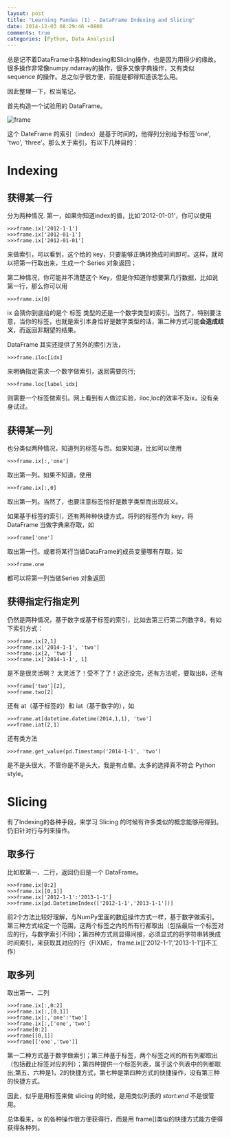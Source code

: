 ```yaml
---
layout: post
title: "Learning Pandas (1) - DataFrame Indexing and Slicing"
date: 2014-12-03 08:29:46 +0800
comments: true
categories: [Python, Data Analysis]
---
```


总是记不着DataFrame中各种Indexing和Slicing操作，也是因为用得少的缘故。很多操作非常像numpy.ndarray的操作，很多又像字典操作，又有类似 sequence 的操作。总之似乎很方便，前提是都得知道该怎么用。

因此整理一下，权当笔记。

首先构造一个试验用的 DataFrame。

![frame](/images/pandas-df.png)

这个 DateFrame 的索引（index）是基于时间的，他得列分别给予标签'one', 'two', 'three'。那么关于索引，有以下几种目的：

Indexing
======

获得某一行
------

分为两种情况.
第一，如果你知道index的值，比如'2012-01-01'，你可以使用

    >>>frame.ix['2012-1-1'] 
    >>>frame.ix['2012-01-1']
    >>>frame.ix['2012-01-01']

来做索引，可以看到，这个给的 key，只要能够正确转换成时间即可。这样，就可以把第一行取出来，生成一个 Series 对象返回；

第二种情况，你可能并不清楚这个 Key，但是你知道你想要第几行数据，比如说第一行，那么你可以用

    >>>frame.ix[0]

 ix 会猜你到底给的是个 标签 类型的还是一个数字类型的索引。当然了，特别要注意，当你的标签，也就是索引本身恰好是数字类型的话，第二种方式可能**会造成歧义**，而返回非期望的结果。

DataFrame 其实还提供了另外的索引方法，

    >>>frame.iloc[idx] 

来明确指定需求一个数字做索引，返回需要的行;

    >>>frame.loc[label_idx] 

则需要一个标签做索引。网上看到有人做过实验，iloc,loc的效率不及ix，没有亲身试过。

获得某一列
------
也分类似两种情况，知道列的标签与否。如果知道，比如可以使用

    >>>frame.ix[:,'one']

取出第一列。如果不知道，使用

    >>>frame.ix[:,0]

取出第一列。当然了，也要注意标签恰好是数字类型而出现歧义。

如果基于标签的索引，还有两种种快捷方式，将列的标签作为 key，将 DataFrame 当做字典来存取，如

    >>>frame['one']

取出第一行。或者将某行当做DataFrame的成员变量哪有存取，如

    >>>frame.one

都可以将第一列当做Series 对象返回

获得指定行指定列
------
仍然是两种情况，基于数字或基于标签的索引，比如去第三行第二列数字8，有如下索引方式：

    >>>frame.ix[2,1]
    >>>frame.ix['2014-1-1', 'two']
    >>>frame.ix[2, 'two']
    >>>frame.ix['2014-1-1', 1]

是不是很灵活啊？ 太灵活了！受不了了！这还没完，还有方法呢，要取出8，还有

    >>>frame['two'][2], 
    >>>frame.two[2]

还有 at（基于标签的）和 iat（基于数字的），如
  
    >>>frame.at[datetime.datetime(2014,1,1), 'two']
    >>>frame.iat(2,1)

还有类方法

    >>>frame.get_value(pd.Timestamp('2014-1-1', 'two')

是不是头很大，不管你是不是头大，我是有点晕。太多的选择真不符合 Python style。


Slicing
======
有了Indexing的各种手段，来学习 Slicing 的时候有许多类似的概念能够用得到。仍旧针对行与列来操作。


取多行
------
比如取第一、二行，返回仍旧是一个 DataFrame。

    >>>frame.ix[0:2]
    >>>frame.ix[[0,1]]
    >>>frame.ix['2012-1-1':'2013-1-1']		 
    >>>frame.ix[pd.DatetimeIndex(['2012-1-1','2013-1-1'])]

前2个方法比较好理解，与NumPy里面的数组操作方式一样，基于数字做索引。 第三种方式给定一个范围，这两个标签之内的所有行都取出（包括最后一个标签对应的行，与数字索引不同）；第四种方式则显得间接，必须显式的将字符串转换成时间索引，来获取其对应的行（FIXME， frame.ix[['2012-1-1','2013-1-1']]不工作）

取多列
------

取出第一、二列

    >>>frame.ix[:,0:2]
    >>>frame.ix[:,[0,1]]
    >>>frame.ix[:,'one':'two']
    >>>frame.ix[:,['one','two']
    >>>frame[0:2]
    >>>frame[[0,1]]
    >>>frame[['one','two']]
第一二种方式基于数字做索引；第三种基于标签，两个标签之间的所有列都取出（包括截止标签对应的列）；第四种提供一个标签列表，属于这个列表中的列都取出;第五、六种是1，2的快捷方式，第七种是第四种方式的快捷操作，没有第三种的快捷方式。

因此，似乎是用标签来做 slicing 的时候，是用类似列表的 *start:end* 不是很管用。


总体看来，ix 的各种操作很方便获得行，而是用 frame[]类似的快捷方式能方便得获得各种列。